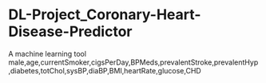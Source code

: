 # DL-Project_Coronary-Heart-Disease-Predictor
A machine learning tool
male,age,currentSmoker,cigsPerDay,BPMeds,prevalentStroke,prevalentHyp,diabetes,totChol,sysBP,diaBP,BMI,heartRate,glucose,CHD
